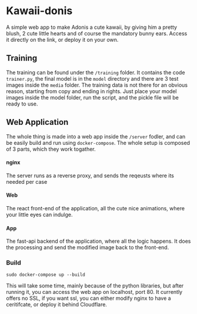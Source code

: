 # Kawaii-donis

A simple web app to make Adonis a cute kawaii, by giving him a pretty blush, 2 cute little hearts and of course the mandatory bunny ears. 
Access it directly on the link, or deploy it on your own. 


## Training

The training can be found under the `/training` folder.  It contains the code `trainer.py`, the final model is in the `model` directory and there are 3 test images inside the `media` folder. The training data is not there for an obvious reason, starting from copy and ending in rights. Just place your model images inside the model folder, run the script, and the pickle file will be ready to use. 


## Web Application

The whole thing is made into a web app inside the `/server` fodler, and can be easily build and run using `docker-compose`. The whole setup is composed of 3 parts, which they work togather.

#### nginx
The server runs as a reverse proxy, and sends the reqeusts where its needed per case


#### Web
The react front-end of the application, all the cute nice animations, where your little eyes can indulge. 

#### App
The fast-api backend of the application, where all the logic happens. It does the processing and send the modified image back to the front-end.


### Build

`sudo docker-compose up --build`

This will take some time, mainly because of the python libraries, but after running it, you can access the web app on localhost, port 80. It currently offers no SSL, if you want ssl, you can either modify nginx to have a ceritifcate, or deploy it behind Cloudflare. 